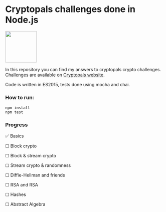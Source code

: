# Cryptopals challenges done in Node.js

<img src="https://nodejs.org/static/images/logos/nodejs-new-pantone-black.ai" width="100"/>

In this repository you can find my answers to cryptopals crypto challenges. Challenges are available on [Cryptopals website](http://cryptopals.com/).

Code is written in ES2015, tests done using mocha and chai.

### How to run:

```
npm install
npm test
```

### Progress

&#9989;  Basics

&#9744; Block crypto

&#9744; Block & stream crypto

&#9744; Stream crypto & randomness

&#9744; Diffie-Hellman and friends

&#9744; RSA and RSA

&#9744; Hashes

&#9744; Abstract Algebra 
